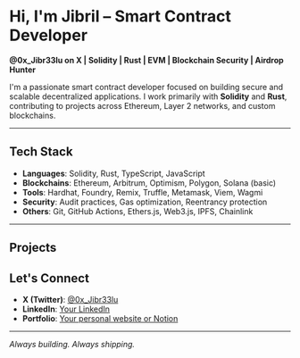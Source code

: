 # Hi, I'm Jibril – Smart Contract Developer

**@0x_Jibr33lu on X | Solidity | Rust | EVM | Blockchain Security | Airdrop Hunter**

I'm a passionate smart contract developer focused on building secure and scalable decentralized applications. I work primarily with **Solidity** and **Rust**, contributing to projects across Ethereum, Layer 2 networks, and custom blockchains.

---

## Tech Stack

- **Languages**: Solidity, Rust, TypeScript, JavaScript
- **Blockchains**: Ethereum, Arbitrum, Optimism, Polygon, Solana (basic)
- **Tools**: Hardhat, Foundry, Remix, Truffle, Metamask, Viem, Wagmi
- **Security**: Audit practices, Gas optimization, Reentrancy protection
- **Others**: Git, GitHub Actions, Ethers.js, Web3.js, IPFS, Chainlink

---

## Projects


## Let's Connect

- **X (Twitter)**: [@0x_Jibr33lu](https://x.com/0x_Jibr33lu)
- **LinkedIn**: [Your LinkedIn](https://linkedin.com/in/your-profile)
- **Portfolio**: [Your personal website or Notion](https://your-site.com)

---

*Always building. Always shipping.*
